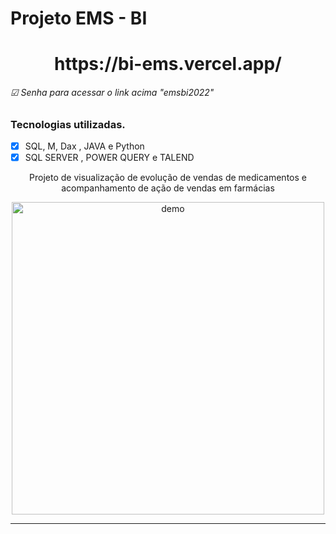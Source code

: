 # Projeto EMS - BI
<h1 align="center">
https://bi-ems.vercel.app/
<h6> ☑ Senha para acessar o link acima "emsbi2022"</h6>

</h1>

### Tecnologias utilizadas.
- [x] SQL, M, Dax , JAVA e Python
- [x] SQL SERVER , POWER QUERY e TALEND

<p align="center">Projeto de visualização de evolução de vendas de medicamentos e acompanhamento de ação de vendas em farmácias</p>
<div align="center">
  <img src="https://i.ibb.co/xMwxSCv/init.png" alt="demo" height="500">
</div>
<hr />